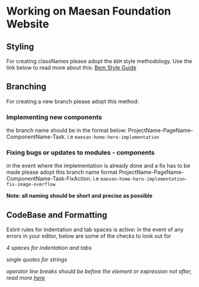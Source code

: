 # Working on Maesan Foundation Website


## Styling

For creating classNames please adopt the `BEM` style methodology. 
Use the link below to read more about this:
[Bem Style Guide](https://www.devbridge.com/articles/implementing-clean-css-bem-method/) 


## Branching

For creating a new branch please adopt this method:

### Implementing new components
the branch name should be in the format below:
ProjectName-PageName-ComponentName-Task. i.e `maesan-home-hero-implementation`

### Fixing bugs or updates to modules - components
in the event where the implementation is already done and a fix has to be made please adopt this branch name format
ProjectName-PageName-ComponentName-Task-FixAction. i.e `maesan-home-hero-implementation-fix-image-overflow`

**Note: all naming should be short and precise as possible**


## CodeBase and Formatting

Eslint rules for indentation and tab spaces is active:
in the event of any errors in your editor, below are some of the checks to look out for

*4 spaces for indentation and tabs*

*single quotes for strings*

*operator line breaks should be before the element or expression not after, read more [here](https://eslint.org/docs/latest/rules/operator-linebreak)*
